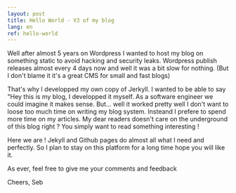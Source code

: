 ```yaml
---
layout: post
title: Hello World - V3 of my blog
lang: en
ref: hello-world
---
```


Well after almost 5 years on Wordpress I wanted to host my blog on something static to avoid hacking and security leaks.
Wordpress publish releases almost every 4 days now and well it was a bit slow for nothing. (But I don't blame it it's a great CMS for small and fast blogs)

That's why I developped my own copy of Jerkyll. I wanted to be able to say "Hey this is my blog, I developped it myself. As a software engineer we could imagine it makes sense. But... well  it worked pretty well I don't want to loose too much time on writing my blog system. Insteand I prefere to spend more time on my articles. My dear readers doesn't care on the underground of this blog right ? You simply want to read something interesting !

Here we are ! Jekyll and Github pages do almost all what I need and perfectly. So I plan to stay on this platform for a long time hope you will like it.

As ever, feel free to give me your comments and feedback

Cheers,
Seb